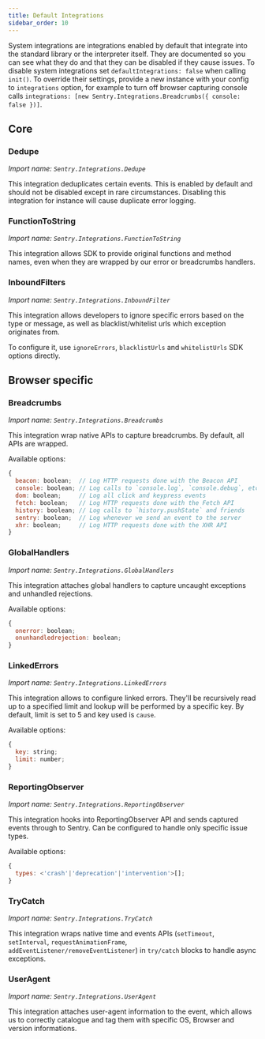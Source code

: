 ```yaml
---
title: Default Integrations
sidebar_order: 10
---
```


System integrations are integrations enabled by default that integrate into the
standard library or the interpreter itself. They are documented so you can see
what they do and that they can be disabled if they cause issues. To disable
system integrations set `defaultIntegrations: false` when calling `init()`.
To override their settings, provide a new instance with your config
to `integrations` option, for example to turn off browser capturing console calls
`integrations: [new Sentry.Integrations.Breadcrumbs({ console: false })]`.

## Core

### Dedupe

_Import name: `Sentry.Integrations.Dedupe`_

This integration deduplicates certain events. This is enabled by default and should not
be disabled except in rare circumstances. Disabling this integration for instance will
cause duplicate error logging.

### FunctionToString

_Import name: `Sentry.Integrations.FunctionToString`_

This integration allows SDK to provide original functions and method names,
even when they are wrapped by our error or breadcrumbs handlers.

### InboundFilters

_Import name: `Sentry.Integrations.InboundFilter`_

This integration allows developers to ignore specific errors based on the type or message,
as well as blacklist/whitelist urls which exception originates from.

To configure it, use `ignoreErrors`, `blacklistUrls` and `whitelistUrls` SDK options directly.

## Browser specific

### Breadcrumbs

_Import name: `Sentry.Integrations.Breadcrumbs`_

This integration wrap native APIs to capture breadcrumbs. By default, all APIs are wrapped.

Available options:

```js
{
  beacon: boolean;  // Log HTTP requests done with the Beacon API
  console: boolean; // Log calls to `console.log`, `console.debug`, etc
  dom: boolean;     // Log all click and keypress events
  fetch: boolean;   // Log HTTP requests done with the Fetch API
  history: boolean; // Log calls to `history.pushState` and friends
  sentry: boolean;  // Log whenever we send an event to the server
  xhr: boolean;     // Log HTTP requests done with the XHR API
}
```

### GlobalHandlers

_Import name: `Sentry.Integrations.GlobalHandlers`_

This integration attaches global handlers to capture uncaught exceptions and unhandled rejections.

Available options:

```js
{
  onerror: boolean;
  onunhandledrejection: boolean;
}
```

### LinkedErrors

_Import name: `Sentry.Integrations.LinkedErrors`_

This integration allows to configure linked errors. They'll be recursively read up to a specified limit
and lookup will be performed by a specific key. By default, limit is set to 5 and key used is `cause`.

Available options:

```js
{
  key: string;
  limit: number;
}
```

### ReportingObserver

_Import name: `Sentry.Integrations.ReportingObserver`_

This integration hooks into ReportingObserver API and sends captured events through to Sentry.
Can be configured to handle only specific issue types.

Available options:

```js
{
  types: <'crash'|'deprecation'|'intervention'>[];
}
```

### TryCatch

_Import name: `Sentry.Integrations.TryCatch`_

This integration wraps native time and events APIs (`setTimeout`, `setInterval`, `requestAnimationFrame`,
`addEventListener/removeEventListener`) in `try/catch` blocks to handle async exceptions.

### UserAgent

_Import name: `Sentry.Integrations.UserAgent`_

This integration attaches user-agent information to the event, which allows us to correctly
catalogue and tag them with specific OS, Browser and version informations.
